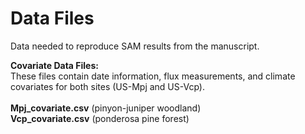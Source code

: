 # Data Files

Data needed to reproduce SAM results from the manuscript.

**Covariate Data Files:**<br/>
These files contain date information, flux measurements, and climate covariates for both sites (US-Mpj and US-Vcp).<br/>
<br/>
**Mpj_covariate.csv** (pinyon-juniper woodland)<br/>
**Vcp_covariate.csv** (ponderosa pine forest)
<br/>
